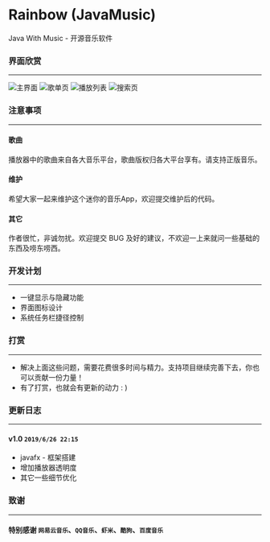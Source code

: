 # Rainbow (JavaMusic) 
Java With Music - 开源音乐软件
### 界面欣赏
-----
![主界面](https://music.yiroote.com/images/priview/player.png)
![歌单页](https://music.yiroote.com/images/priview/songList.png)
![播放列表](https://music.yiroote.com/images/priview/playList.png)
![搜索页](https://music.yiroote.com/images/priview/search.png)

### 注意事项
-----
#### 歌曲
播放器中的歌曲来自各大音乐平台，歌曲版权归各大平台享有。请支持正版音乐。
#### 维护
希望大家一起来维护这个迷你的音乐App，欢迎提交维护后的代码。
#### 其它
作者很忙，非诚勿扰。欢迎提交 BUG 及好的建议，不欢迎一上来就问一些基础的东西及唠东唠西。

### 开发计划
-----
- 一键显示与隐藏功能
- 界面图标设计
- 系统任务栏捷径控制

### 打赏
-----
- 解决上面这些问题，需要花费很多时间与精力。支持项目继续完善下去，你也可以贡献一份力量！
- 有了打赏，也就会有更新的动力 : )

### 更新日志
-----
#### v1.0 `2019/6/26 22:15`
- javafx - 框架搭建
- 增加播放器透明度
- 其它一些细节优化

### 致谢
-----
#### 特别感谢 `网易云音乐`、`QQ音乐`、`虾米`、`酷狗`、`百度音乐`